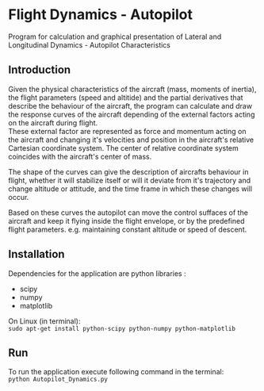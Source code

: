 # Flight Dynamics - Autopilot
Program for calculation and graphical presentation of Lateral and Longitudinal Dynamics  - Autopilot Characteristics

## Introduction
Given the physical characteristics of the aircraft (mass, moments of inertia), the flight parameters (speed and altitide)
and the partial derivatives that describe the behaviour of the aircraft, the program can calculate and draw the response curves
of the aircraft depending of the external factors acting on the aircraft during flight.     
These external factor are represented as force and momentum acting on the aircraft and changing it's velocities and position in
the aircraft's relative Cartesian coordinate system. The center of relative coordinate system coincides with the aircraft's center of mass.     

The shape of the curves can give the description of aircrafts behaviour in flight, whether it will stabilize itself or will it 
deviate from it's trajectory and change altitude or attitude, and the time frame in which these changes will occur.

Based on these curves the autopilot can move the control suffaces of the aircraft and keep it flying inside the flight envelope,
or by the predefined flight parameters. e.g. maintaining constant altitude or speed of descent.

## Installation
Dependencies for the application are python libraries : 
  - scipy
  - numpy
  - matplotlib

On Linux (in terminal):   
    `sudo apt-get install python-scipy python-numpy python-matplotlib`
    
## Run
To run the application execute following command in the terminal:       
    `python Autopilot_Dynamics.py`
